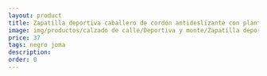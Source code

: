 ```yaml
---
layout: product
title: Zapatilla deportiva caballero de cordón antideslizante con plantilla memoria 
image: img/productos/calzado de calle/Deportiva y monte/Zapatilla deportiva caballero de cordón antideslizante con plantilla memoria =37=negro joma.webp
price: 37
tags: negro joma
description: 
order: 0
---
```

